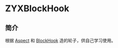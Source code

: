 # ZYXBlockHook

## 简介

根据 [Aspect](https://github.com/steipete/Aspects) 和 [BlockHook](https://github.com/yulingtianxia/BlockHook) 造的轮子，供自己学习使用。
